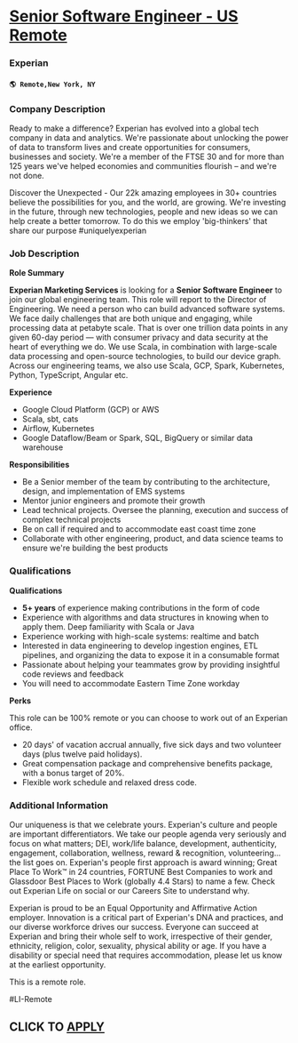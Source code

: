 # [Senior Software Engineer - US Remote](https://www.remotewlb.com/apply/senior-software-engineer-us-remote-105351)  
### Experian  
#### `🌎 Remote,New York, NY`  

### **Company Description**

Ready to make a difference? Experian has evolved into a global tech company in data and analytics. We're passionate about unlocking the power of data to transform lives and create opportunities for consumers, businesses and society. We're a member of the FTSE 30 and for more than 125 years we've helped economies and communities flourish – and we're not done.

Discover the Unexpected - Our 22k amazing employees in 30+ countries believe the possibilities for you, and the world, are growing. We're investing in the future, through new technologies, people and new ideas so we can help create a better tomorrow. To do this we employ 'big-thinkers' that share our purpose #uniquelyexperian

###  **Job Description**

 **Role Summary**

 **Experian Marketing Services** is looking for a **Senior Software Engineer** to join our global engineering team. This role will report to the Director of Engineering. We need a person who can build advanced software systems. We face daily challenges that are both unique and engaging, while processing data at petabyte scale. That is over one trillion data points in any given 60-day period — with consumer privacy and data security at the heart of everything we do. We use Scala, in combination with large-scale data processing and open-source technologies, to build our device graph. Across our engineering teams, we also use Scala, GCP, Spark, Kubernetes, Python, TypeScript, Angular etc.

 **Experience**

  * Google Cloud Platform (GCP) or AWS
  * Scala, sbt, cats
  * Airflow, Kubernetes
  * Google Dataflow/Beam or Spark, SQL, BigQuery or similar data warehouse

 **Responsibilities**

  * Be a Senior member of the team by contributing to the architecture, design, and implementation of EMS systems
  * Mentor junior engineers and promote their growth
  * Lead technical projects. Oversee the planning, execution and success of complex technical projects
  * Be on call if required and to accommodate east coast time zone
  * Collaborate with other engineering, product, and data science teams to ensure we're building the best products

###  **Qualifications**

 **Qualifications**

  *  **5+ years** of experience making contributions in the form of code
  * Experience with algorithms and data structures in knowing when to apply them. Deep familiarity with Scala or Java
  * Experience working with high-scale systems: realtime and batch
  * Interested in data engineering to develop ingestion engines, ETL pipelines, and organizing the data to expose it in a consumable format
  * Passionate about helping your teammates grow by providing insightful code reviews and feedback
  * You will need to accommodate Eastern Time Zone workday

 **Perks**

This role can be 100% remote or you can choose to work out of an Experian office.

  * 20 days' of vacation accrual annually, five sick days and two volunteer days (plus twelve paid holidays).
  * Great compensation package and comprehensive benefits package, with a bonus target of 20%.
  * Flexible work schedule and relaxed dress code.

###  **Additional Information**

Our uniqueness is that we celebrate yours. Experian's culture and people are important differentiators. We take our people agenda very seriously and focus on what matters; DEI, work/life balance, development, authenticity, engagement, collaboration, wellness, reward & recognition, volunteering... the list goes on. Experian's people first approach is award winning; Great Place To Work™ in 24 countries, FORTUNE Best Companies to work and Glassdoor Best Places to Work (globally 4.4 Stars) to name a few. Check out Experian Life on social or our Careers Site to understand why.

Experian is proud to be an Equal Opportunity and Affirmative Action employer. Innovation is a critical part of Experian's DNA and practices, and our diverse workforce drives our success. Everyone can succeed at Experian and bring their whole self to work, irrespective of their gender, ethnicity, religion, color, sexuality, physical ability or age. If you have a disability or special need that requires accommodation, please let us know at the earliest opportunity.

This is a remote role.

#LI-Remote

  
## CLICK TO [APPLY](https://www.remotewlb.com/apply/senior-software-engineer-us-remote-105351)

